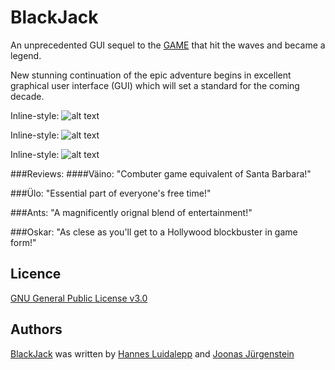# BlackJack

An unprecedented GUI sequel to the [GAME](https://github.com/luidale/commandLineBlackJack) that hit the waves and became a legend.

New stunning  continuation of the epic adventure begins in excellent graphical user interface (GUI) which will set a standard for the coming decade. 

Inline-style: 
![alt text](https://github.com/luidale/commandLineBlackJack/figures/fig1.JPG "Pilt 1")

Inline-style: 
![alt text](https://github.com/luidale/commandLineBlackJack/figures/fig2.JPG "Pilt 2")

Inline-style: 
![alt text](https://github.com/luidale/commandLineBlackJack/figures/fig3.PNG "Pilt 3")


###Reviews:
####Väino:
"Combuter game equivalent of Santa Barbara!"

###Ülo:
"Essential part of everyone's free time!"

###Ants:
"A magnificently orignal blend of entertainment!"

###Oskar:
"As clese as you'll get to a Hollywood blockbuster in game form!"




Licence
-------
[GNU General Public License v3.0 ](https://github.com/luidale/BlackJack/blob/master/LICENSE)

Authors
-------
[BlackJack](https://github.com/luidale/BlackJack) was written by [Hannes Luidalepp](luidale@gmail.com) and [Joonas Jürgenstein]()

